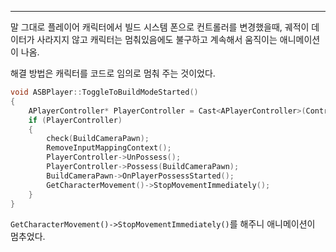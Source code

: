 ---
말 그대로 플레이어 캐릭터에서 빌드 시스템 폰으로 컨트롤러를 변경했을때, 궤적이 데이터가 사라지지 않고 캐릭터는 멈춰있음에도 불구하고 계속해서 움직이는 애니메이션이 나옴.

해결 방법은 캐릭터를 코드로 임의로 멈춰 주는 것이었다.
```cpp
void ASBPlayer::ToggleToBuildModeStarted()
{
	APlayerController* PlayerController = Cast<APlayerController>(Controller);
	if (PlayerController)
	{
		check(BuildCameraPawn);
		RemoveInputMappingContext();
		PlayerController->UnPossess();
		PlayerController->Possess(BuildCameraPawn);
		BuildCameraPawn->OnPlayerPossessStarted();
		GetCharacterMovement()->StopMovementImmediately();
	}
}
```

`GetCharacterMovement()->StopMovementImmediately()`를 해주니 애니메이션이 멈추었다.